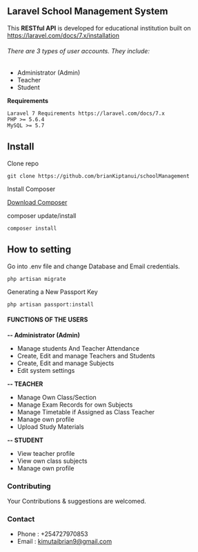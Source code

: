 ## **Laravel School Management System** 

This **RESTful API** is developed for educational institution built on https://laravel.com/docs/7.x/installation

###### There are 3 types of user accounts. They include:
 
- Administrator (Admin)
- Teacher
- Student

**Requirements** 

    Laravel 7 Requirements https://laravel.com/docs/7.x
	PHP >= 5.6.4
	MySQL >= 5.7

## Install

Clone repo

```
git clone https://github.com/brianKiptanui/schoolManagement
```

Install Composer


[Download Composer](https://getcomposer.org/download/)


composer update/install 

```
composer install
```
## How to setting 

Go into .env file and change Database and Email credentials.

```
php artisan migrate
```
Generating a New Passport Key
```
php artisan passport:install
```

#### **FUNCTIONS OF THE USERS** 

**-- Administrator (Admin)**

- Manage students And Teacher Attendance
- Create, Edit and manage Teachers and Students
- Create, Edit and manage Subjects
- Edit system settings

**-- TEACHER**
- Manage Own Class/Section
- Manage Exam Records for own Subjects
- Manage Timetable if Assigned as Class Teacher
- Manage own profile
- Upload Study Materials

**-- STUDENT**
- View teacher profile
- View own class subjects
- Manage own profile

### **Contributing**

Your Contributions & suggestions are welcomed.

### **Contact**
- Phone : +254727970853
- Email : kimutaibrian9@gmail.com



